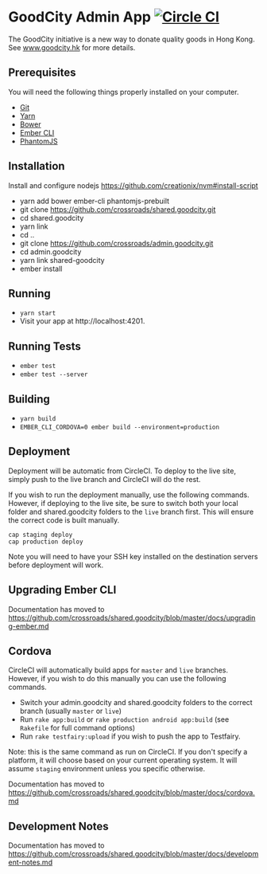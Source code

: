 # GoodCity Admin App [![Circle CI](https://circleci.com/gh/crossroads/admin.goodcity.svg?style=svg)](https://circleci.com/gh/crossroads/admin.goodcity)

The GoodCity initiative is a new way to donate quality goods in Hong Kong. See www.goodcity.hk for more details.

## Prerequisites

You will need the following things properly installed on your computer.

* [Git](http://git-scm.com/)
* [Yarn](https://yarnpkg.com/)
* [Bower](http://bower.io/)
* [Ember CLI](http://ember-cli.com/)
* [PhantomJS](http://phantomjs.org/)

## Installation

Install and configure nodejs https://github.com/creationix/nvm#install-script


* yarn add bower ember-cli phantomjs-prebuilt
* git clone https://github.com/crossroads/shared.goodcity.git
* cd shared.goodcity
* yarn link
* cd ..
* git clone https://github.com/crossroads/admin.goodcity.git
* cd admin.goodcity
* yarn link shared-goodcity
* ember install


## Running

* `yarn start`
* Visit your app at http://localhost:4201.

## Running Tests

* `ember test`
* `ember test --server`

## Building

* `yarn build`
* `EMBER_CLI_CORDOVA=0 ember build --environment=production`

## Deployment

Deployment will be automatic from CircleCI. To deploy to the live site, simply push to the live branch and CircleCI will do the rest.

If you wish to run the deployment manually, use the following commands. However, if deploying to the live site, be sure to switch both your local folder and shared.goodcity folders to the `live` branch first. This will ensure the correct code is built manually.

    cap staging deploy
    cap production deploy

Note you will need to have your SSH key installed on the destination servers before deployment will work.

## Upgrading Ember CLI
Documentation has moved to https://github.com/crossroads/shared.goodcity/blob/master/docs/upgrading-ember.md

## Cordova
CircleCI will automatically build apps for `master` and `live` branches. However, if you wish to do this manually you can use the following commands.

* Switch your admin.goodcity and shared.goodcity folders to the correct branch (usually `master` or `live`)
* Run `rake app:build` or `rake production android app:build` (see `Rakefile` for full command options)
* Run `rake testfairy:upload` if you wish to push the app to Testfairy.

Note: this is the same command as run on CircleCI. If you don't specify a platform, it will choose based on your current operating system. It will assume `staging` environment unless you specific otherwise.

Documentation has moved to https://github.com/crossroads/shared.goodcity/blob/master/docs/cordova.md

## Development Notes
Documentation has moved to https://github.com/crossroads/shared.goodcity/blob/master/docs/development-notes.md
